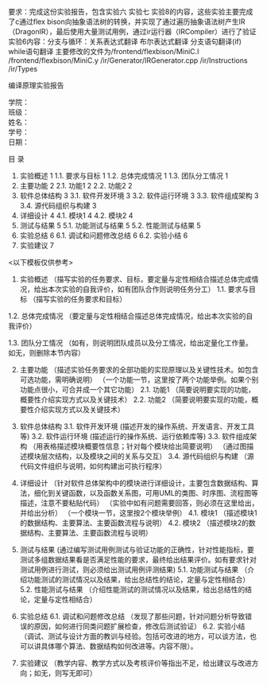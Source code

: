

要求：完成这份实验报告，包含实验六 实验七 实验8的内容，这些实验主要完成了c通过flex bison向抽象语法树的转换，并实现了通过遍历抽象语法树产生IR（DragonIR），最后使用大量测试用例，通过ir运行器（IRCompiler）进行了验证
实验6内容：分支与循环：关系表达式翻译 布尔表达式翻译 分支语句翻译(if) while语句翻译
主要修改的文件为/frontend/flexbison/MiniC.l /frontend/flexbison/MiniC.y
/ir/Generator/IRGenerator.cpp /ir/Instructions /ir/Types


编译原理实验报告







学院：                 
班级：                 
姓名：                 
学号：                 
					日期：                 









 
目 录

1.	实验概述	1
1.1.	要求与目标	1
1.2.	总体完成情况	1
1.3.	团队分工情况	1
2.	主要功能	2
2.1.	功能1	2
2.2.	功能2	2
3.	软件总体结构	3
3.1.	软件开发环境	3
3.2.	软件运行环境	3
3.3.	软件组成架构	3
3.4.	源代码组织与构建	3
4.	详细设计	4
4.1.	模块1	4
4.2.	模块2	4
5.	测试与结果	5
5.1.	功能测试与结果	5
5.2.	性能测试与结果	5
6.	实验总结	6
6.1.	调试和问题修改总结	6
6.2.	实验小结	6
7.	实验建议	7


<以下模板仅供参考>


 
1.	实验概述
（描写实验的任务要求、目标，要定量与定性相结合描述总体完成情况，给出本次实验的自我评价，如有团队合作则说明任务分工）
1.1.	要求与目标
（描写实验的任务要求和目标）

1.2.	总体完成情况
（要定量与定性相结合描述总体完成情况，给出本次实验的自我评价）

1.3.	团队分工情况
（如有，则说明团队成员以及分工情况，给出定量化工作量。如无，则删除本节内容）
 
2.	主要功能
（描述实验任务要求的全部功能的实现原理以及关键性技术。如包含可选功能，需明确说明）
（一个功能一节，这里按了两个功能举例。如果个别功能点很小，可合并成一个其它功能）
2.1.	功能1
（简要说明要实现的功能，概要性介绍实现方式以及关键技术）
2.2.	功能2
（简要说明要实现的功能，概要性介绍实现方式以及关键技术）




 
3.	软件总体结构
3.1.	软件开发环境
(描述开发的操作系统、开发语言、开发工具等)
3.2.	软件运行环境
(描述运行的操作系统、运行依赖库等)
3.3.	软件组成架构
（用表格描述模块概要性信息；针对每个模块给出简要说明）
（通过图描述模块层次结构，以及模块之间的关系与交互）
3.4.	源代码组织与构建
（源代码文件组织与说明，如何构建出可执行程序）

 
4.	详细设计
（针对软件总体架构中的模块进行详细设计，主要包含数据结构、算法，细化到关键函数，以及函数关系图，可用UML的类图、时序图、流程图等描述，注意不要粘贴代码）
（实验中如有问题需要回答，则必须在这里给出，并给出分析）
（一个模块一节，这里按2个模块举例）
4.1.	模块1
（描述模块1的数据结构、主要算法、主要函数流程与说明）
4.2.	模块2
（描述模块2的数据结构、主要算法、主要函数流程与说明）
 

5.	测试与结果
(通过编写测试用例测试与验证功能的正确性，针对性能指标，要测试多组数据结果看是否满足性能的要求，最终给出结果评价。如有要求针对测试用例进行测试，则必须给出测试用例评测结果)
5.1.	功能测试与结果
（介绍功能测试的测试情况以及结果，给出总结性的结论，定量与定性相结合）
5.2.	性能测试与结果
（介绍性能测试的测试情况以及结果，给出总结性的结论，定量与定性相结合） 
6.	实验总结
6.1.	调试和问题修改总结
（发现了那些问题，针对问题分析导致错误的原因，如何进行同类问题扩展检查，修改后测试验证）
6.2.	实验小结
（调试、测试与设计方面的教训与经验。包括可改进的地方，可以谈方法，也可以讲具体哪个算法、数据结构如何改进等。内容不限）。

 
7.	实验建议
（教学内容、教学方式以及考核评价等指出不足，给出建议与改进方向；如无，则写无即可）

